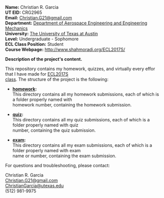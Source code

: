 **Name:** Christian R. Garcia  
**UT EID:** CRG2965  
**Email:** Christian.G21@gmail.com  
**Department:** [Department of Aerospace Engineering and Engineering Mechanics](http://www.ae.utexas.edu/)  
**University:** [The University of Texas at Austin](http://www.utexas.edu/)  
**Level:** Undergraduate - Sophomore  
**ECL Class Position:** Student  
**Course Webpage:** http://www.shahmoradi.org/ECL2017S/

**Description of the project's content.**

This repository contains my homework, quizzes, and virtually every effor that I have made for [ECL2017S  
class](http://www.shahmoradi.org/ECL2017S/). The structure of the project is the following:

* [**homework**](https://github.com/ChristianG21/ECL2017S/tree/master/homework)**:**  
This directory contains all my homework submissions, each of which is a folder properly named with  
homework number, containing the homework submission.

* [**quiz**](https://github.com/ChristianG21/ECL2017S/tree/master/quiz)**:**  
This directory contains all my quiz submissions, each of which is a folder properly named with quiz  
number, containing the quiz submission.

* [**exam**](https://github.com/ChristianG21/ECL2017S/tree/master/exam)**:**  
This directory contains all my exam submissions, each of which is a folder properly named with exam  
name or number, containing the exam submission.


For questions and troubleshooting, please contact:

Christian R. Garcia  
Christian.G21@gmail.com  
ChristianGarcia@utexas.edu  
(512) 981-9975

